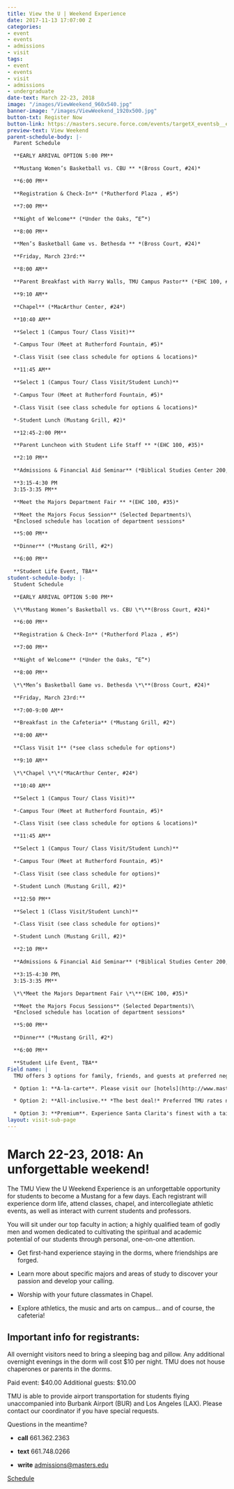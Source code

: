 ```yaml
---
title: View the U | Weekend Experience
date: 2017-11-13 17:07:00 Z
categories:
- event
- events
- admissions
- visit
tags:
- event
- events
- visit
- admissions
- undergraduate
date-text: March 22-23, 2018
image: "/images/ViewWeekend_960x540.jpg"
banner-image: "/images/ViewWeekend_1920x500.jpg"
button-txt: Register Now
button-link: https://masters.secure.force.com/events/targetX_eventsb__events#/esr?eid=a1I4100000JuiAsEAJ
preview-text: View Weekend
parent-schedule-body: |-
  Parent Schedule

  **EARLY ARRIVAL OPTION 5:00 PM**

  **Mustang Women’s Basketball vs. CBU ** *(Bross Court, #24)*

  **6:00 PM**

  **Registration & Check-In** (*Rutherford Plaza , #5*)

  **7:00 PM**

  **Night of Welcome** (*Under the Oaks, “E”*)

  **8:00 PM**

  **Men’s Basketball Game vs. Bethesda ** *(Bross Court, #24)*

  **Friday, March 23rd:**

  **8:00 AM**

  **Parent Breakfast with Harry Walls, TMU Campus Pastor** (*EHC 100, #35*)

  **9:10 AM**

  **Chapel** (*MacArthur Center, #24*)

  **10:40 AM**

  **Select 1 (Campus Tour/ Class Visit)**

  *-Campus Tour (Meet at Rutherford Fountain, #5)*

  *-Class Visit (see class schedule for options & locations)*

  **11:45 AM**

  **Select 1 (Campus Tour/ Class Visit/Student Lunch)**

  *-Campus Tour (Meet at Rutherford Fountain, #5)*

  *-Class Visit (see class schedule for options & locations)*

  *-Student Lunch (Mustang Grill, #2)*

  **12:45-2:00 PM**

  **Parent Luncheon with Student Life Staff ** *(EHC 100, #35)*

  **2:10 PM**

  **Admissions & Financial Aid Seminar** (*Biblical Studies Center 200, #32*)

  **3:15-4:30 PM
  3:15-3:35 PM**

  **Meet the Majors Department Fair ** *(EHC 100, #35)*

  **Meet the Majors Focus Session** (Selected Departments)\
  *Enclosed schedule has location of department sessions*

  **5:00 PM**

  **Dinner** (*Mustang Grill, #2*)

  **6:00 PM**

  **Student Life Event, TBA**
student-schedule-body: |-
  Student Schedule

  **EARLY ARRIVAL OPTION 5:00 PM**

  \*\*Mustang Women’s Basketball vs. CBU \*\**(Bross Court, #24)*

  **6:00 PM**

  **Registration & Check-In** (*Rutherford Plaza , #5*)

  **7:00 PM**

  **Night of Welcome** (*Under the Oaks, “E”*)

  **8:00 PM**

  \*\*Men’s Basketball Game vs. Bethesda \*\**(Bross Court, #24)*

  **Friday, March 23rd:**

  **7:00-9:00 AM**

  **Breakfast in the Cafeteria** (*Mustang Grill, #2*)

  **8:00 AM**

  **Class Visit 1** (*see class schedule for options*)

  **9:10 AM**

  \*\*Chapel \*\*(*MacArthur Center, #24*)

  **10:40 AM**

  **Select 1 (Campus Tour/ Class Visit)**

  *-Campus Tour (Meet at Rutherford Fountain, #5)*

  *-Class Visit (see class schedule for options & locations)*

  **11:45 AM**

  **Select 1 (Campus Tour/ Class Visit/Student Lunch)**

  *-Campus Tour (Meet at Rutherford Fountain, #5)*

  *-Class Visit (see class schedule for options)*

  *-Student Lunch (Mustang Grill, #2)*

  **12:50 PM**

  **Select 1 (Class Visit/Student Lunch)**

  *-Class Visit (see class schedule for options)*

  *-Student Lunch (Mustang Grill, #2)*

  **2:10 PM**

  **Admissions & Financial Aid Seminar** (*Biblical Studies Center 200, #32. Upstairs classroom.*)

  **3:15-4:30 PM\
  3:15-3:35 PM**

  \*\*Meet the Majors Department Fair \*\**(EHC 100, #35)*

  **Meet the Majors Focus Sessions** (Selected Departments)\
  *Enclosed schedule has location of department sessions*

  **5:00 PM**

  **Dinner** (*Mustang Grill, #2*)

  **6:00 PM**

  **Student Life Event, TBA**
Field name: |
  TMU offers 3 options for family, friends, and guests at preferred negotiated rates:

  * Option 1: **A-la-carte**. Please visit our [hotels](http://www.masters.edu/hotels) page to plan overnight housing at a local area hotel.

  * Option 2: **All-inclusive.** *The best deal!* Preferred TMU rates negotiated with *Hampton Inn Santa Clarita*. A single payment includes hotel accommodations, complete "View the U" package, and everything you need.

  * Option 3: **Premium**. Experience Santa Clarita's finest with a tailored experience in partnership with *Hyatt Regency Valencia*.  A single payment includes hotel accommodations, complete "View the U" package, and everything you need.
layout: visit-sub-page
---
```


# March 22-23, 2018: An unforgettable weekend!

The TMU View the U Weekend Experience is an unforgettable opportunity for students to become a Mustang for a few days. Each registrant will experience dorm life, attend classes, chapel, and intercollegiate athletic events, as well as interact with current students and professors.

You will sit under our top faculty in action; a highly qualified team of godly men and women dedicated to cultivating the spiritual and academic potential of our students through personal, one-on-one attention.

* Get first-hand experience staying in the dorms, where friendships are forged.

* Learn more about specific majors and areas of study to discover your passion and develop your calling.

* Worship with your future classmates in Chapel.

* Explore athletics, the music and arts on campus… and of course, the cafeteria!

## Important info for registrants:

All overnight visitors need to bring a sleeping bag and pillow. Any additional overnight evenings in the dorm will cost $10 per night. TMU does not house chaperones or parents in the dorms.

Paid event: $40.00
Additional guests: $10.00

TMU is able to provide airport transportation for students flying unaccompanied into Burbank Airport (BUR) and Los Angeles (LAX). Please contact our coordinator if you have special requests.

Questions in the meantime?

* **call**  661.362.2363

* **text**  661.748.0266

* **write**  admissions@masters.edu

<a class="btn btn-navy" href="/uploads/View%20SP18%20Sample%20Schedule%20Real.pdf">Schedule</a>